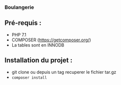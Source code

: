 ### Boulangerie

## Pré-requis : 
- PHP 7.1
- COMPOSER (https://getcomposer.org/)
- La tables sont en INNODB

## Installation du projet : 
- git clone ou depuis un tag recuperer le fichier tar.gz
- `composer install`
